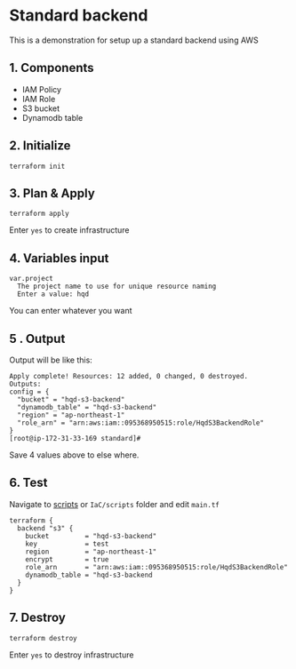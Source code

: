 # Standard backend
This is a demonstration for setup up a standard backend using AWS
## 1. Components
* IAM Policy
* IAM Role
* S3 bucket
* Dynamodb table

## 2. Initialize
```
terraform init
```
## 3. Plan & Apply
```
terraform apply
```
Enter `yes` to create infrastructure
## 4. Variables input
```
var.project
  The project name to use for unique resource naming
  Enter a value: hqd
```
You can enter whatever you want
## 5 . Output
Output will be like this:
```
Apply complete! Resources: 12 added, 0 changed, 0 destroyed.
Outputs:
config = {
  "bucket" = "hqd-s3-backend"
  "dynamodb_table" = "hqd-s3-backend"
  "region" = "ap-northeast-1"
  "role_arn" = "arn:aws:iam::095368950515:role/HqdS3BackendRole"
}
[root@ip-172-31-33-169 standard]#
```
Save 4 values above to else where.
## 6. Test
Navigate to [scripts](https://github.com/haquocdat543/IaC/blob/main/scripts) or `IaC/scripts` folder and edit `main.tf`

```
terraform {
  backend "s3" {
    bucket         = "hqd-s3-backend"
    key            = test
    region         = "ap-northeast-1"
    encrypt        = true
    role_arn       = "arn:aws:iam::095368950515:role/HqdS3BackendRole"
    dynamodb_table = "hqd-s3-backend
  }
}
```

## 7. Destroy
```
terraform destroy
```
Enter `yes` to destroy infrastructure
